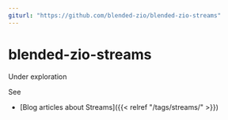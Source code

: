 ```yaml
---
giturl: "https://github.com/blended-zio/blended-zio-streams"
---
```


# blended-zio-streams

Under exploration

See

* [Blog articles about Streams]({{< relref "/tags/streams/" >}})